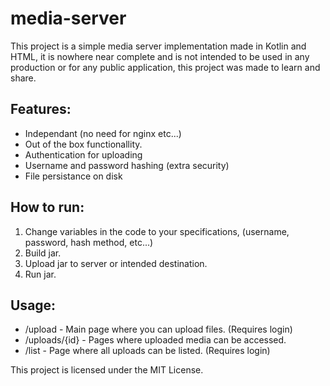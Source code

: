 # media-server

This project is a simple media server implementation made in Kotlin and HTML, it is nowhere near complete and is not intended to be used in any production or for any public application, this project was made to learn and share.

## Features:
- Independant (no need for nginx etc...)
- Out of the box functionallity.
- Authentication for uploading
- Username and password hashing (extra security)
- File persistance on disk

## How to run:
1. Change variables in the code to your specifications, (username, password, hash method, etc...)
2. Build jar.
3. Upload jar to server or intended destination.
4. Run jar.

## Usage:
- /upload - Main page where you can upload files. (Requires login)
- /uploads/{id} - Pages where uploaded media can be accessed.
- /list - Page where all uploads can be listed. (Requires login)

This project is licensed under the MIT License.
